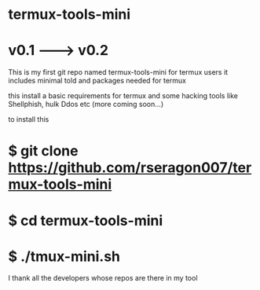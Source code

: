 # termux-tools-mini

# v0.1 ---> v0.2

This is my first git repo named termux-tools-mini for termux users it includes minimal told and packages needed for termux

this install a basic requirements for termux and some hacking tools like Shellphish, hulk Ddos etc (more coming soon...)

to install this 

# $ git clone https://github.com/rseragon007/termux-tools-mini

# $ cd termux-tools-mini

# $ ./tmux-mini.sh


I thank all the developers whose repos are there in my tool
